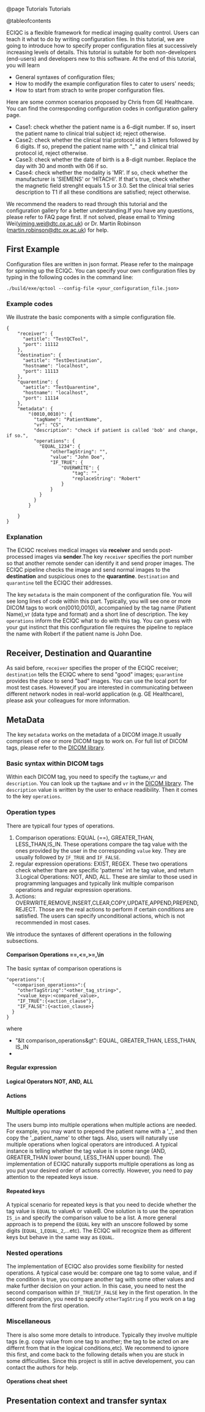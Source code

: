 @page Tutorials Tutorials

@tableofcontents

ECIQC is a flexible framework for medical imaging quality control. Users can teach it what to do by writing configuration files. In this tutorial, we are going to introduce how to specify proper configuration files at successively increasing levels of details. This tutorial is suitable for both non-developers (end-users) and developers new to this software. At the end of this tutorial, you will learn
- General syntaxes of configuration files;
- How to modify the example configuration files to cater to users' needs;
- How to start from strach to write proper configuration files.

Here are some common scenarios proposed by Chris from GE Healthcare. You can find the corresponding configuration codes in configuration gallery page.
- Case1: check whether the patient name is a 6-digit number. If so, insert the patient name to clinical trial subject id; reject otherwise.
- Case2: check whether the clinical trial protocol id is 3 letters followed by 6 digits. If so, prepend the patient name with "_" and clinical trial protocol id, reject otherwise.
- Case3: check whether the date of birth is a 8-digit number. Replace the day with 30 and month with 06 if so.
- Case4: check whether the modality is 'MR'. If so, check whether the manufacturer is 'SIEMENS' or 'HITACHI'. If that's true, check whether the magnetic field strenght equals 1.5 or 3.0. Set the clinical trial series description to T1 if all these conditions are satisfied; reject otherwise.

 We recommend the readers to read through this tutorial and the configuration gallery for a better understanding.If you have any questions, please refer to FAQ page first. If not solved, please email to Yiming Wei(yiming.wei@dtc.ox.ac.uk) or Dr. Martin Robinson (martin.robinson@dtc.ox.ac.uk) for help.
## First Example
Configuration files are written in json format. Please refer to the mainpage for spinning up the ECIQC. You can specify your own configuration files by typing in the following codes in the command line:
```
./build/exe/qctool --config-file <your_configuration_file.json>
```
### Example codes
We illustrate the basic components with a simple configuration file.
```
{
    "receiver": {
      "aetitle": "TestQCTool",
      "port": 11112
    },
    "destination": {
      "aetitle": "TestDestination",
      "hostname": "localhost",
      "port": 11113
    },
    "quarentine": {
      "aetitle": "TestQuarentine",
      "hostname": "localhost",
      "port": 11114
    },
    "metadata": {
        "(0010,0010)": {
          "tagName": "PatientName",
          "vr": "CS",
          "description": "check if patient is called 'bob' and change, if so.",
          "operations": {
            "EQUAL_1234": {
                "otherTagString": "",
                "value": "John Doe",
                "IF_TRUE": {
                    "OVERWRITE": {
                        "tag": "",
                        "replaceString": "Robert"
                    }
                }
            }
          }
        }
        
    }
}

```
### Explanation
The ECIQC receives medical images via **receiver** and sends post-processed images via **sender**.The key `receiver` specifies the port number so that another remote sender can identify it and send proper images. The ECIQC pipeline checks the image and send normal images to the **destination** and suspicious ones to the **quarantine**. `Destination` and `quarantine` tell the ECIQC their addresses.

The key `metadata` is the main component of the configuration file. You will see long lines of code within this part. Typically, you will see one or more DICOM tags to work on(0010,0010), accompanied by the tag name (Patient Name),vr (data type and format) and a short line of description. The key `operations` inform the ECIQC what to do with this tag. You can guess with your gut instinct that this configuration file requires the pipeline to replace the name with Robert if the patient name is John Doe. 

## Receiver, Destination and Quarantine
As said before, `receiver` specifies the proper of the ECIQC receiver; `destination` tells the ECIQC where to send "good" images; `quarantine` provides the place to send "bad" images. You can use the local port for most test cases. However,if you are interested in communicating between different network nodes in real-world application (e.g. GE Healthcare), please ask your colleagues for more information.

## MetaData
The key `metadata` works on the metadata of a DICOM image.It usually comprises of one or more DICOM tags to work on. For full list of DICOM tags, please refer to the [DICOM library](https://www.dicomlibrary.com/dicom/dicom-tags/).
### Basic syntax within DICOM tags
Within each DICOM tag, you need to specify the `tagName`,`vr` and `description`. You can look up the `tagName` and `vr` in the [DICOM library](https://www.dicomlibrary.com/dicom/dicom-tags/). The `description` value is written by the user to enhace readibility. Then it comes to the key `operations`.
### Operation types
There are typicall four types of operations.
1. Comparison operations: EQUAL (==), GREATER_THAN, LESS_THAN,IS_IN. These operations compare the tag value with the ones provided by the user in the corresponding `value` key. They are usually followed by `IF_TRUE` and `IF_FALSE`.
2. regular expression operations: EXIST, REGEX. These two operations check whether thare are specific 'patterns' int he tag value, and return
3.Logical Operations: NOT, AND, ALL. These are similar to those used in programming languages and typically link multiple comparison operations and regular expression operations.
4. Actions: OVERWRITE,REMOVE,INSERT,CLEAR,COPY,UPDATE,APPEND,PREPEND,REJECT. Those are the real actions to perform if certain conditions are satisfied. The users can specify unconditional actions, which is not recommended in most cases.

We introduce the syntaxes of different operations in the following subsections.
#### Comparison Operations ==,<=,>=,\in
The basic syntax of comparison operations is
```
"operations":{
  "<comparison_operations>":{
    "otherTagString":"<other_tag_string>",
    "<value_key>:<compared_value>,
    "IF_TRUE":{<action_clause"},
    "IF_FALSE":{<action_clause>}
  }
}
```
where
- "&lt comparison_operations&gt": EQUAL, GREATER_THAN, LESS_THAN, IS_IN
- 
#### Regular expression

#### Logical Operators NOT, AND, ALL
#### Actions

### Multiple operations
The users bump into multiple operations when multiple actions are needed. For example, you may want to prepend the patient name with a '_', and then copy the '_patient_name' to other tags. Also, users will naturally use multiple operations when logical operators are introduced. A typical instance is telling whether the tag value is in some range (AND, GREATER_THAN lower bound, LESS_THAN upper bound). The implementation of ECIQC naturally supports multiple operations as long as you put your desired order of actions correctly. However, you need to pay attention to the repeated keys issue.
#### Repeated keys
A typical scenario for repeated keys is that you need to decide whether the tag value is `EQUAL` to valueA or valueB. One solution is to use the operation `IS_in` and specify the comparison value to be a list. A more general approach is to prepend the `EQUAL` key with an unscore followed by some digits (`EQUAL_1`,`EQUAL_2`,...etc). The ECIQC will recognize them as different keys but behave in the same way as `EQUAL`. 

### Nested operations
The implementation of ECIQC also provides some flexibility for nested operations. A typical case would be: compare one tag to some value, and if the condition is true, you compare another tag with some other values and make further decision on your action. In this case, you need to nest the second comparison within `IF_TRUE`/`IF_FALSE` key in the first operation. In the second operation, you need to specify `otherTagString` if you work on a tag different from the first operation.

### Miscellaneous
There is also some more details to introduce. Typically they involve multiple tags (e.g. copy value from one tag to another; the tag to be acted on are differnt from that in the logical conditions,etc). We recommend to ignore this first, and come back to the following details when you are stuck in some difficulities. Since this project is still in active developement, you can contact the authors for help. 
#### Operations cheat sheet

## Presentation context and transfer syntax